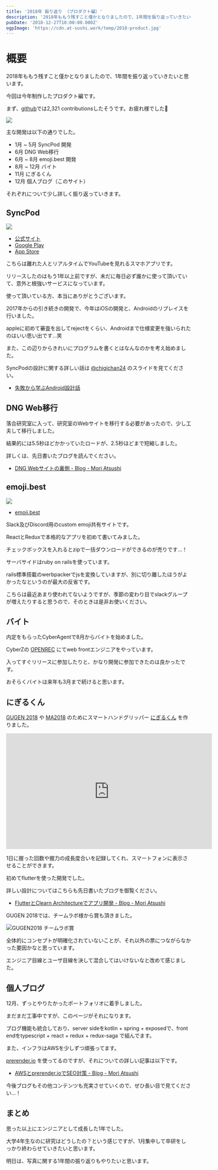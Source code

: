 ```yaml
---
title: '2018年 振り返り （プロダクト編）'
description: '2018年ももう残すこと僅かとなりましたので、1年間を振り返っていきたいと思います。\n今回は今年制作したプロダクト編です。'
pubDate: '2018-12-27T10:00:00.000Z'
ogpImage: 'https://cdn.at-sushi.work/temp/2018-product.jpg'
---
```


# 概要
2018年ももう残すこと僅かとなりましたので、1年間を振り返っていきたいと思います。

今回は今年制作したプロダクト編です。

まず、[github](https://github.com/Mori-Atsushi)では2,321 contributionsしたそうです。お疲れ様でした👏

![](https://cdn.at-sushi.work/temp/github-2018.jpg)

主な開発は以下の通りでした。

* 1月 ~ 5月 SyncPod 開発
* 6月 DNG Web移行
* 6月 ~ 8月 emoji.best 開発
* 8月 ~ 12月 バイト
* 11月 にぎるくん
* 12月 個人ブログ（このサイト）

それぞれについて少し詳しく振り返っていきます。

## SyncPod
![](https://cdn.at-sushi.work/temp/syncpod.jpg)

* [公式サイト](http://syncpod.cyder.jp)
* [Google Play](https://play.google.com/store/apps/details?id=com.cyder.android.syncpod)
* [‎App Store](https://itunes.apple.com/jp/app/syncpod/id1347783355)

こちらは離れた人とリアルタイムでYouTubeを見れるスマホアプリです。

リリースしたのはもう1年以上前ですが、未だに毎日必ず誰かに使って頂いていて、意外と根強いサービスになっています。

使って頂いている方、本当にありがとうございます。

2017年からの引き続きの開発で、今年はiOSの開発と、Androidのリプレイスを行いました。

appleに初めて審査を出してrejectをくらい、Androidまで仕様変更を強いられたのはいい思い出です…笑

また、この辺りからきれいにプログラムを書くとはなんなのかを考え始めました。

SyncPodの設計に関する詳しい話は [@chigichan24](https://twitter.com/chigichan24) のスライドを見てください。

* [失敗から学ぶAndroid設計話](https://www.slideshare.net/chigichan24/android-99897152)

## DNG Web移行
落合研究室に入って、研究室のWebサイトを移行する必要があったので、少し工夫して移行しました。

結果的には5.5秒ほどかかっていたロードが、2.5秒ほどまで短縮しました。

詳しくは、先日書いたブログを読んでください。

* [DNG Webサイトの裏側 - Blog - Mori Atsushi](https://at-sushi.work/blog/2)

## emoji.best
![](https://cdn.at-sushi.work/temp/emojibest.jpg)

* [emoji.best](https://emoji-best.cyder.jp/)

Slack及びDiscord用のcustom emoji共有サイトです。

ReactとReduxで本格的なアプリを初めて書いてみました。

チェックボックスを入れるとzipで一括ダウンロードができるのが売りです…！

サーバサイドはruby on railsを使っています。

rails標準搭載のwerbpackerでjsを変換していますが、別に切り離したほうがよかったなというのが最大の反省です。

こちらは最近あまり使われてないようですが、季節の変わり目でslackグループが増えたりすると思うので、そのときは是非お使いください。

## バイト
内定をもらったCyberAgentで8月からバイトを始めました。

CyberZの [OPENREC](https://www.openrec.tv/) にてweb frontエンジニアをやっています。

入ってすぐリリースに参加したりと、かなり開発に参加できたのは良かったです。

おそらくバイトは来年も3月まで続けると思います。

## にぎるくん
[GUGEN 2018](https://gugen.jp/) や [MA2018](https://ma2018.we-are-ma.jp/) のためにスマートハンドグリッパー  [にぎるくん](https://gugen.jp/entry2018/2018-098) を作りました。

<iframe width="560" height="315" src="https://www.youtube.com/embed/Eob8gxp4ctw" frameborder="0" allow="accelerometer; autoplay; encrypted-media; gyroscope; picture-in-picture" allowfullscreen></iframe>

1日に握った回数や握力の成長度合いを記録してくれ、スマートフォンに表示させることができます。

初めてflutterを使った開発でした。

詳しい設計についてはこちらも先日書いたブログを御覧ください。

* [FlutterとClearn Architectureでアプリ開発 - Blog - Mori Atsushi](https://at-sushi.work/blog/3)

GUGEN 2018では、チームラボ様から賞も頂きました。

![GUGEN2018 チームラボ賞](https://cdn.at-sushi.work/temp/nigirukun-teamlab.jpg)

全体的にコンセプトが明確化されていないことが、それ以外の票につながらなかった要因かなと思っています。

エンジニア目線とユーザ目線を決して混合してはいけないなと改めて感じました。

## 個人ブログ
12月、ずっとやりたかったポートフォリオに着手しました。

まだまだ工事中ですが、このページがそれになります。

ブログ機能も統合しており、server sideをkotlin + spring + exposedで、front endをtypescript + react + redux + redux-saga で組んでます。

また、インフラはAWSを少しずつ頑張ってます。

[prerender.io](prerender.io) を使ってるのですが、それについての詳しい記事は以下です。

* [AWSとprerender.ioでSEO対策 - Blog - Mori Atsushi](https://at-sushi.work/blog/4)

今後ブログもその他コンテンツも充実させていくので、ぜひ長い目で見てください…！

## まとめ
思った以上にエンジニアとして成長した1年でした。

大学4年生なのに研究はどうしたの？という感じですが、1月集中して卒研をしっかり終わらせていきたいと思います。

明日は、写真に関する1年間の振り返りもやりたいと思います。
